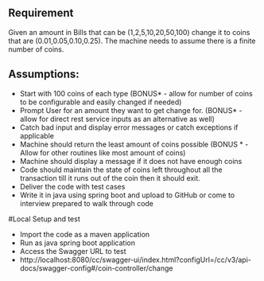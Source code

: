 ## Requirement
Given an amount in Bills that can be (1,2,5,10,20,50,100) change it to coins that are (0.01,0.05,0.10,0.25). The machine needs to assume there is a finite number of coins.

## Assumptions:

* Start with 100 coins of each type (BONUS* - allow for number of coins to be configurable and easily changed if needed)
* Prompt User for an amount they want to get change for. (BONUS* -  allow for direct rest service inputs as an alternative as well)
* Catch bad input and display error messages or catch exceptions if applicable
* Machine should return the least amount of coins possible (BONUS * - Allow for other routines like most amount of coins)
* Machine should display a message if it does not have enough coins
* Code should maintain the state of coins left throughout all the transaction till it runs out of the coin then it should exit.
* Deliver the code with test cases
* Write it in java using spring boot and upload to GitHub or come to interview prepared to walk through code


#Local Setup and test
* Import the code as a maven application
* Run as java spring boot application
* Access the Swagger URL to test
* http://localhost:8080/cc/swagger-ui/index.html?configUrl=/cc/v3/api-docs/swagger-config#/coin-controller/change
